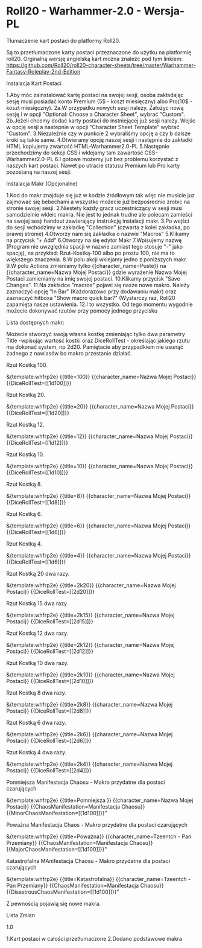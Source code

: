 # Roll20 - Warhammer-2.0 - Wersja-PL
Tłumaczenie kart postaci do platformy Roll20.

Są to przetłumaczone karty postaci przeznaczone do użytku na platformię roll20. 
Orginalną wersję angielską kart można znaleźć pod tym linkiem: https://github.com/Roll20/roll20-character-sheets/tree/master/Warhammer-Fantasy-Roleplay-2nd-Edition

Instalacja Kart Postaci

1.Aby móc zainstalować kartę postaci na swojej sesji, osoba zakładając sesję musi posiadać konto Premium (5$ - koszt miesięczny) albo Pro(10$ - koszt miesięczny). 
2a.W przypadku nowych sesji należy. Założyc nową sesję i w opcji "Optional: Choose a Character Sheet", wybrać "Custom".
2b.Jeżeli chcemy dodać karty postaci do instniejącej już sesji należy. Wejśc w opcję sesji a nastepnie w opcji "Character Sheet Template" wybrać "Custom".
3.Niezależnie czy w punkcie 2 wybraliśmy opcję a czy b dalsze kroki są takie same. 
4.Otwieramy opcję naszej sesji i następnie do zakładki HTML kopiujemy zwartość HTML-Warhammer2.0-PL
5.Następnie przechodzimy do sekcji CSS i wklejamy tam zawartość CSS-Warhammer2.0-PL
6.I gotowe możemy już bez problemu korzystać z naszych kart postaci. Nawet po utracie statusu Premium lub Pro karty pozostaną na naszej sesji.

Instalacja Makr (Opcjonalne)

1.Kod do makr znajduje się już w kodzie źródłowym tak więc nie musicie juz zajmować się bebechami a wszystko możecie już bezpośrednio zrobic na stronie swojej sesji.
2.Niestety każdy gracz uczestniczący w sesji musi samodzielnie wkleic makra. Nie jest to jednak trudne ale polecam zamieści na swojej sesji handout zawierający instrukcję instalacji makr.
3.Po wejści do sesji wchodzimy w zakładkę "Collection" (czwarta z kolei zakładka, po prawej stronie)
4.Otworzy nam się zakładka o nazwie "Macros"
5.Klikamy na przycisk "+ Add"
6.Otworzy na się edytor Makr
7.Wpisujemy nazwę (Program nie uwzględnia spacji w nazwie zamiast tego stosuje "-" jako spację), na przykład: Rzut-Kostką-100 albo po prostu 100, nie ma to większego znaczenia.
8.W polu akcji wklejamy jedno z poniższych makr.
9.W polu Actions zmieniamy tylko {{character_name=Puste}} na {{character_name=Nazwa Mojej Postaci}} gdzie wyrażenie Nazwa Mojej Postaci zamieniamy na imię swojej postaci.
10.Klikamy przycisk "Save Changes".
11.Na zakładce "macros" pojawi się nasze nowe makro. Należy zaznaczyć opcję "In Bar" (Każdorazowo przy dodawaniu makr) oraz zaznaczyć hitboxa "Show macro quick bar?" (Wystarczy raz, Roll20 zapamięta nasze ustawienia.
12.I to wszystko. Od tego momentu wygodnie możecie dokonywać rzutów przy pomocy jednego przycisku

Lista dostępnych makr: 

Możecie stworzyć swoją własna kostkę zmieniając tylko dwa parametry Title -wpisując wartość kostki oraz DiceRollTest - określając jakiego rzutu ma dokonać system, np 2d20. Pamiętacie aby przypadkiem nie usunąć żadnego z nawiasów bo makro przestanie działać.

Rzut Kostką 100.

&{template:whfrp2e} {{title=100}} {{character_name=Nazwa Mojej Postaci}} {{DiceRollTest=[[1d100]]}}

Rzut Kostką 20.

&{template:whfrp2e} {{title=20}} {{character_name=Nazwa Mojej Postaci}} {{DiceRollTest=[[1d20]]}}

Rzut Kostką 12.

&{template:whfrp2e} {{title=12}} {{character_name=Nazwa Mojej Postaci}} {{DiceRollTest=[[1d12]]}}

Rzut Kostką 10.

&{template:whfrp2e} {{title=10}} {{character_name=Nazwa Mojej Postaci}} {{DiceRollTest=[[1d10]]}}

Rzut Kostką 8.

&{template:whfrp2e} {{title=8}} {{character_name=Nazwa Mojej Postaci}} {{DiceRollTest=[[1d8]]}}

Rzut Kostką 6.

&{template:whfrp2e} {{title=6}} {{character_name=Nazwa Mojej Postaci}} {{DiceRollTest=[[1d6]]}}

Rzut Kostką 4.

&{template:whfrp2e} {{title=4}} {{character_name=Nazwa Mojej Postaci}} {{DiceRollTest=[[1d6]]}}

Rzut Kostką 20 dwa razy.

&{template:whfrp2e} {{title=2k20}} {{character_name=Nazwa Mojej Postaci}} {{DiceRollTest=[[2d20]]}}

Rzut Kostką 15 dwa razy.

&{template:whfrp2e} {{title=2k15}} {{character_name=Nazwa Mojej Postaci}} {{DiceRollTest=[[2d15]]}}

Rzut Kostką 12 dwa razy.

&{template:whfrp2e} {{title=2k12}} {{character_name=Nazwa Mojej Postaci}} {{DiceRollTest=[[2d12]]}}

Rzut Kostką 10 dwa razy.

&{template:whfrp2e} {{title=2k10}} {{character_name=Nazwa Mojej Postaci}} {{DiceRollTest=[[2d10]]}}

Rzut Kostką 8 dwa razy.

&{template:whfrp2e} {{title=2k8}} {{character_name=Nazwa Mojej Postaci}} {{DiceRollTest=[[2d8]]}}

Rzut Kostką 6 dwa razy.

&{template:whfrp2e} {{title=2k6}} {{character_name=Nazwa Mojej Postaci}} {{DiceRollTest=[[2d6]]}}

Rzut Kostką 4 dwa razy.

&{template:whfrp2e} {{title=2k4}} {{character_name=Nazwa Mojej Postaci}} {{DiceRollTest=[[2d4]]}}

Pomniejsza Manifestacja Chaosu - Makro przydatne dla postaci czarujących

&{template:whfrp2e} {{title=Pomniejsza }} {{character_name=Nazwa Mojej Postaci}} {{ChaosManifestation=Manifestacja Chaosu}} {{MinorChaosManifestation=[[1d100]]}}"

Poważna Manifestacja Chaos - Makro przydatne dla postaci czarujących 

&{template:whfrp2e} {{title=Poważna}} {{character_name=Tzeentch - Pan Przemiany}} {{ChaosManifestation=Manifestacja Chaosu}} {{MajorChaosManifestation=[[1d100]]}}"

Katastrofalna MAnifestacja Chaosu - Makro przydatne dla postaci czarujących 

&{template:whfrp2e} {{title=Katastrofalna}} {{character_name=Tzeentch - Pan Przemiany}} {{ChaosManifestation=Manifestacja Chaosu}} {{DisastrousChaosManifestation=[[1d100]]}}"

Z pewnością pojawią się nowe makra.

Lista Zmian

1.0

1.Kart postaci w całości przetłumaczone
2.Dodano podstawowe makra

